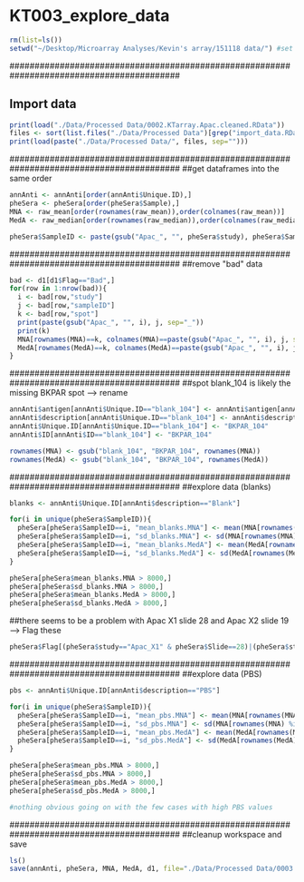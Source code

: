 # KT003_explore_data

```r
rm(list=ls())
setwd("~/Desktop/Microarray Analyses/Kevin's array/151118 data/") #set working directory (folder where Apac array files are stored)
```

##########################################################################################
## Import data

```r
print(load("./Data/Processed Data/0002.KTarray.Apac.cleaned.RData"))
files <- sort(list.files("./Data/Processed Data")[grep("import_data.RData", list.files("./Data/Processed Data"))], decreasing=T)[1]
print(load(paste("./Data/Processed Data/", files, sep=""))) 
```

##########################################################################################
##get dataframes into the same order

```r
annAnti <- annAnti[order(annAnti$Unique.ID),]
pheSera <- pheSera[order(pheSera$Sample),]
MNA <- raw_mean[order(rownames(raw_mean)),order(colnames(raw_mean))]
MedA <- raw_median[order(rownames(raw_median)),order(colnames(raw_median))]

pheSera$SampleID <- paste(gsub("Apac_", "", pheSera$study), pheSera$Sample, sep="_")
```


##########################################################################################
##remove "bad" data

```r
bad <- d1[d1$Flag=="Bad",]
for(row in 1:nrow(bad)){
  i <- bad[row,"study"]
  j <- bad[row,"sampleID"]
  k <- bad[row,"spot"]
  print(paste(gsub("Apac_", "", i), j, sep="_"))
  print(k)
  MNA[rownames(MNA)==k, colnames(MNA)==paste(gsub("Apac_", "", i), j, sep="_")] <- NA
  MedA[rownames(MedA)==k, colnames(MedA)==paste(gsub("Apac_", "", i), j, sep="_")] <- NA
}
```

##########################################################################################
##spot blank_104 is likely the missing BKPAR spot --> rename

```r
annAnti$antigen[annAnti$Unique.ID=="blank_104"] <- annAnti$antigen[annAnti$Unique.ID=="BKPAR_195"]
annAnti$description[annAnti$Unique.ID=="blank_104"] <- annAnti$description[annAnti$Unique.ID=="BKPAR_195"]
annAnti$Unique.ID[annAnti$Unique.ID=="blank_104"] <- "BKPAR_104"
annAnti$ID[annAnti$ID=="blank_104"] <- "BKPAR_104"

rownames(MNA) <- gsub("blank_104", "BKPAR_104", rownames(MNA))
rownames(MedA) <- gsub("blank_104", "BKPAR_104", rownames(MedA))
```

##########################################################################################
##explore data (blanks)

```r
blanks <- annAnti$Unique.ID[annAnti$description=="Blank"]

for(i in unique(pheSera$SampleID)){
  pheSera[pheSera$SampleID==i, "mean_blanks.MNA"] <- mean(MNA[rownames(MNA) %in% blanks, colnames(MNA)==i], na.rm=T)
  pheSera[pheSera$SampleID==i, "sd_blanks.MNA"] <- sd(MNA[rownames(MNA) %in% blanks, colnames(MNA)==i], na.rm=T)
  pheSera[pheSera$SampleID==i, "mean_blanks.MedA"] <- mean(MedA[rownames(MedA) %in% blanks, colnames(MedA)==i], na.rm=T)
  pheSera[pheSera$SampleID==i, "sd_blanks.MedA"] <- sd(MedA[rownames(MedA) %in% blanks, colnames(MedA)==i], na.rm=T)
}

pheSera[pheSera$mean_blanks.MNA > 8000,]
pheSera[pheSera$sd_blanks.MNA > 8000,]
pheSera[pheSera$mean_blanks.MedA > 8000,]
pheSera[pheSera$sd_blanks.MedA > 8000,]
```

##there seems to be a problem with Apac X1 slide 28 and Apac X2 slide 19 --> Flag these
```r
pheSera$Flag[(pheSera$study=="Apac_X1" & pheSera$Slide==28)|(pheSera$study=="Apac_X2" & pheSera$Slide==19)] <- "High Blank"
```

##########################################################################################
##explore data (PBS)

```r
pbs <- annAnti$Unique.ID[annAnti$description=="PBS"]

for(i in unique(pheSera$SampleID)){
  pheSera[pheSera$SampleID==i, "mean_pbs.MNA"] <- mean(MNA[rownames(MNA) %in% pbs, colnames(MNA)==i], na.rm=T)
  pheSera[pheSera$SampleID==i, "sd_pbs.MNA"] <- sd(MNA[rownames(MNA) %in% pbs, colnames(MNA)==i], na.rm=T)
  pheSera[pheSera$SampleID==i, "mean_pbs.MedA"] <- mean(MedA[rownames(MedA) %in% pbs, colnames(MedA)==i], na.rm=T)
  pheSera[pheSera$SampleID==i, "sd_pbs.MedA"] <- sd(MedA[rownames(MedA) %in% pbs, colnames(MedA)==i], na.rm=T)
}

pheSera[pheSera$mean_pbs.MNA > 8000,]
pheSera[pheSera$sd_pbs.MNA > 8000,]
pheSera[pheSera$mean_pbs.MedA > 8000,]
pheSera[pheSera$sd_pbs.MedA > 8000,]

#nothing obvious going on with the few cases with high PBS values
```

##########################################################################################
##cleanup workspace and save
```r
ls()
save(annAnti, pheSera, MNA, MedA, d1, file="./Data/Processed Data/0003.KTarray.Apac.explored.RData")
```

